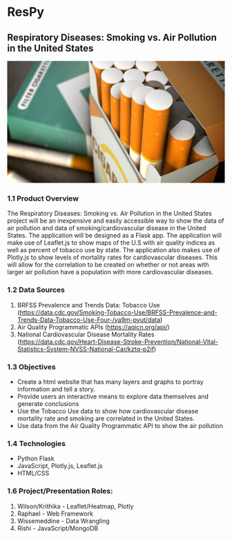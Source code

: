 # ResPy 

## Respiratory Diseases: Smoking vs. Air Pollution in the United States

![cover_img](Images/cigarette.jpg)

### 1.1 Product Overview
The Respiratory Diseases: Smoking vs. Air Pollution in the United States project will be an inexpensive and easily accessible way to show the data of air pollution and data of smoking/cardiovascular disease in the United States. The application will be designed as a Flask app. The application will make use of Leaflet.js to show maps of the U.S with air quality indices as well as percent of tobacco use by state. The application also makes use of Plotly.js to show levels of mortality rates for cardiovascular diseases. This will allow for the correlation to be created on whether or not areas with larger air pollution have a population with more cardiovascular diseases. 

### 1.2 Data Sources
  1. BRFSS Prevalence and Trends Data: Tobacco Use (https://data.cdc.gov/Smoking-Tobacco-Use/BRFSS-Prevalence-and-Trends-Data-Tobacco-Use-Four-/ya9m-pyut/data)
  2. Air Quality Programmatic APIs (https://aqicn.org/api/)
  3. National Cardiovascular Disease Mortality Rates (https://data.cdc.gov/Heart-Disease-Stroke-Prevention/National-Vital-Statistics-System-NVSS-National-Car/kztq-p2jf)

### 1.3 Objectives
  * Create a html website that has many layers and graphs to portray information and tell a story.
  * Provide users an interactive means to explore data themselves and generate conclusions
  * Use the Tobacco Use data to show how cardiovascular disease mortality rate and smoking are correlated in the United States. 
  * Use data from the Air Quality Programmatic API to show the air pollution 

### 1.4 Technologies
  * Python Flask
  * JavaScript, Plotly.js, Leaflet.js
  * HTML/CSS
 
### 1.6 Project/Presentation Roles:
  1. Wilson/Krithika - Leaflet/Heatmap, Plotly
  2. Raphael - Web Framework
  3. Wissemeddine - Data Wrangling
  4. Rishi - JavaScript/MongoDB
